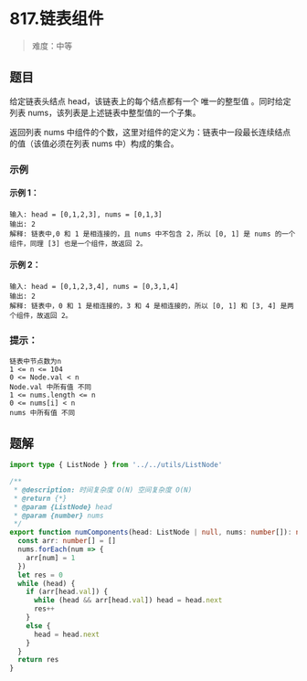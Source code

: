 # 817.链表组件

> 难度：中等

## 题目

给定链表头结点 head，该链表上的每个结点都有一个 唯一的整型值 。同时给定列表 nums，该列表是上述链表中整型值的一个子集。

返回列表 nums 中组件的个数，这里对组件的定义为：链表中一段最长连续结点的值（该值必须在列表 nums 中）构成的集合。

### 示例

#### 示例 1：

```
输入: head = [0,1,2,3], nums = [0,1,3]
输出: 2
解释: 链表中,0 和 1 是相连接的，且 nums 中不包含 2，所以 [0, 1] 是 nums 的一个组件，同理 [3] 也是一个组件，故返回 2。
```

#### 示例 2：

```
输入: head = [0,1,2,3,4], nums = [0,3,1,4]
输出: 2
解释: 链表中，0 和 1 是相连接的，3 和 4 是相连接的，所以 [0, 1] 和 [3, 4] 是两个组件，故返回 2。
```

### 提示：

```
链表中节点数为n
1 <= n <= 104
0 <= Node.val < n
Node.val 中所有值 不同
1 <= nums.length <= n
0 <= nums[i] < n
nums 中所有值 不同
```

## 题解

```ts
import type { ListNode } from '../../utils/ListNode'

/**
 * @description: 时间复杂度 O(N) 空间复杂度 O(N)
 * @return {*}
 * @param {ListNode} head
 * @param {number} nums
 */
export function numComponents(head: ListNode | null, nums: number[]): number {
  const arr: number[] = []
  nums.forEach(num => {
    arr[num] = 1
  })
  let res = 0
  while (head) {
    if (arr[head.val]) {
      while (head && arr[head.val]) head = head.next
      res++
    }
    else {
      head = head.next
    }
  }
  return res
}
```
